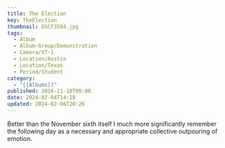 ```yaml
---
title: The Election
key: TheElection
thumbnail: DSCF3584.jpg
tags:
  - Album
  - Album-Group/Demonstration
  - Camera/XT-1
  - Location/Austin
  - Location/Texas
  - Period/Student
category:
  - "[[Albums]]"
published: 2016-11-10T00:00
date: 2024-02-04T14:18
updated: 2024-02-06T20:26
---
```

Better than the November sixth itself I much more significantly remember the following day as a necessary and appropriate collective outpouring of emotion.
